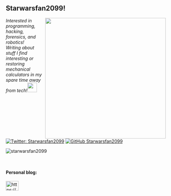 <h2>Starwarsfan2099!</h2>
<img align='right' src="https://github-readme-stats.vercel.app/api?username=Starwarsfan2099&show_icons=true&theme=dark" width="380">
<p><em>Interested in programming, hacking, forensics, and robotics!<br>
  Writing about stuff I find interesting or restoring mechanical calculators in my spare time away from tech!<img src="https://media.giphy.com/media/WUlplcMpOCEmTGBtBW/giphy.gif" width="30"> 
</em></p>

[![Twitter: Starwarsfan2099](https://img.shields.io/twitter/follow/Starwarsfan2099?style=flat-square)](https://twitter.com/Starwarsfan2099)
[![GitHub Starwarsfan2099](https://img.shields.io/github/followers/starwarsfan2099?label=follow%20github&style=flat-square)](https://github.com/starwarsfan2099)

<p align="left"> <img src="https://komarev.com/ghpvc/?username=starwarsfan2099&label=Profile%20views&color=0e75b6&style=flat" alt="starwarsfan2099" /> </p>
<br>
</p>

<h4 align="left">Personal blog:</h4>
<p align="left">
<a href="https://starwarsfan2099.github.io/" target="blank"><img align="center" src="https://cdn.jsdelivr.net/npm/simple-icons@3.0.1/icons/github.svg" alt="https://starwarsfan2099.github.io/" height="30" width="40" /></a>
</p>

<br>

<!--
**starwarsfan2099/starwarsfan2099** is a ✨ _special_ ✨ repository because its `README.md` (this file) appears on your GitHub profile.

Here are some ideas to get you started:

- 🔭 I’m currently working on ...
- 🌱 I’m currently learning ...
- 👯 I’m looking to collaborate on ...
- 🤔 I’m looking for help with ...
- 💬 Ask me about ...
- 📫 How to reach me: ...
- 😄 Pronouns: ...
- ⚡ Fun fact: ...
-->
